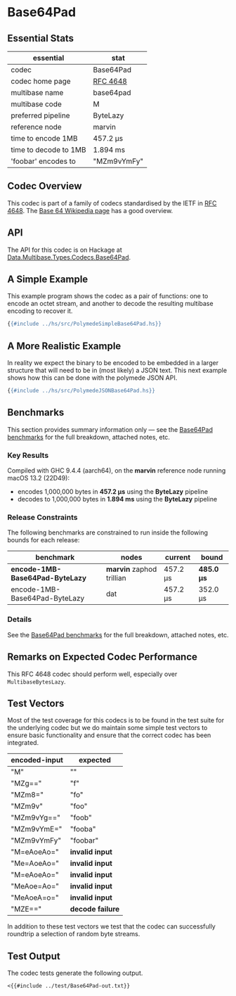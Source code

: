 # Base64Pad

## Essential Stats

| essential             | stat                                               |
| --------------------- | -------------------------------------------------- |
| codec                 | Base64Pad                                          |
| codec home page       | [RFC 4648](https://www.rfc-editor.org/rfc/rfc4648) |
| multibase name        | base64pad                                          |
| multibase code        | M                                                  |
| preferred pipeline    | ByteLazy                                           |
| reference node        | marvin                                             |
| time to encode 1MB    | 457.2 μs                                           |
| time to decode to 1MB | 1.894 ms                                           |
| 'foobar' encodes to   | "MZm9vYmFy"                                        |


## Codec Overview

This codec is part of a family of codecs standardised by the IETF in 
[RFC 4648](https://www.rfc-editor.org/rfc/rfc4648). The 
[Base 64 Wikipedia page](https://en.wikipedia.org/wiki/Base64) has a good overview.


## API

The API for this codec is on Hackage at [Data.Multibase.Types.Codecs.Base64Pad](https://hackage.haskell.org/package/polymede-0.0.0.1/docs/Data-Multibase-Types-Codecs-Base64Pad.html).

## A Simple Example

This example program shows the codec as a pair of functions: one to encode an octet stream, 
and another to decode the resulting multibase encoding to recover it.

```haskell
{{#include ../hs/src/PolymedeSimpleBase64Pad.hs}}
```

## A More Realistic Example

In reality we expect the binary to be encoded to be embedded in a larger structure that will need
to be in (most likely) a JSON text. This next example shows how this can be done with the polymede
JSON API.

```haskell
{{#include ../hs/src/PolymedeJSONBase64Pad.hs}}
```

## Benchmarks


This section provides summary information only &mdash; see the [Base64Pad benchmarks](https://cdornan.github.io/polymede-benchmarks/benchmarks/0.0.0.1/Base64Pad.html) for the full
breakdown, attached notes, etc.

### Key Results

Compiled with GHC 9.4.4 (aarch64), on the **marvin** reference node running macOS 13.2 (22D49):

* encodes 1,000,000 bytes in **457.2 μs** using the **ByteLazy** pipeline
* decodes to 1,000,000 bytes in **1.894 ms** using the **ByteLazy** pipeline

### Release Constraints

The following benchmarks are constrained to run inside the following bounds for each release:

| benchmark                         | nodes                      | current  | bound        |
| --------------------------------- | -------------------------- | -------- | ------------ |
| **encode-1MB-Base64Pad-ByteLazy** | **marvin** zaphod trillian | 457.2 μs | **485.0 μs** |
| encode-1MB-Base64Pad-ByteLazy     | dat                        | 457.2 μs | 352.0 μs     |

### Details

See the [Base64Pad benchmarks](https://cdornan.github.io/polymede-benchmarks/benchmarks/0.0.0.1/Base64Pad.html) for the full breakdown, attached notes, etc.


## Remarks on Expected Codec Performance

This RFC 4648 codec should perform well, especially over `MultibaseBytesLazy`.


## Test Vectors

Most of the test coverage for this codecs is to be found in the test suite for the underlying
codec but we do maintain some simple test vectors to ensure basic functionality and ensure that 
the correct codec has been integrated.

| encoded-input | expected           |
| ------------- | ------------------ |
| "M"           | ""                 |
| "MZg=="       | "f"                |
| "MZm8="       | "fo"               |
| "MZm9v"       | "foo"              |
| "MZm9vYg=="   | "foob"             |
| "MZm9vYmE="   | "fooba"            |
| "MZm9vYmFy"   | "foobar"           |
| "M=eAoeAo="   | **invalid input**  |
| "Me=AoeAo="   | **invalid input**  |
| "M=eAoeAo="   | **invalid input**  |
| "MeAoe=Ao="   | **invalid input**  |
| "MeAoeA=o="   | **invalid input**  |
| "MZE=="       | **decode failure** |


In addition to these test vectors we test that the codec can successfully roundtrip a selection of 
random byte streams.

## Test Output

The codec tests generate the following output.

```
<{{#include ../test/Base64Pad-out.txt}}
```
